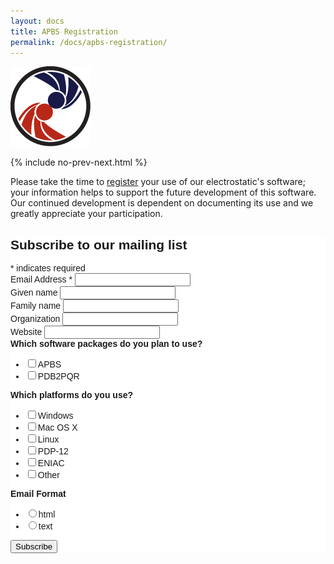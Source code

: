 ```yaml
---
layout: docs
title: APBS Registration
permalink: /docs/apbs-registration/
---
```


<img src="/images/apbs-icons/APBS_128_v2.png" class="apbs-icon" />


{% include no-prev-next.html %}

<p>Please take the time to <a target="_blank" href="http://eepurl.com/by4eQr">register</a> your use of our electrostatic's software; your information helps to support the future development of this software. Our continued development is dependent on documenting its use and we greatly appreciate your participation.</p>

<!-- Begin MailChimp Signup Form -->
<link href="//cdn-images.mailchimp.com/embedcode/classic-081711.css" rel="stylesheet" type="text/css">
<style type="text/css">
	#mc_embed_signup{background:#fff; clear:left; font:14px Helvetica,Arial,sans-serif; }
	/* Add your own MailChimp form style overrides in your site stylesheet or in this style block.
	   We recommend moving this block and the preceding CSS link to the HEAD of your HTML file. */
</style>
<div id="mc_embed_signup">
<form action="//poissonboltzmann.us11.list-manage.com/subscribe/post?u=a5808042b2b3ea90ee3603cd8&amp;id=28701e36f0" method="post" id="mc-embedded-subscribe-form" name="mc-embedded-subscribe-form" class="validate" target="_blank" novalidate>
    <div id="mc_embed_signup_scroll">
	<h2>Subscribe to our mailing list</h2>
<div class="indicates-required"><span class="asterisk">*</span> indicates required</div>
<div class="mc-field-group">
	<label for="mce-EMAIL">Email Address  <span class="asterisk">*</span>
</label>
	<input type="email" value="" name="EMAIL" class="required email" id="mce-EMAIL">
</div>
<div class="mc-field-group">
	<label for="mce-FNAME">Given name </label>
	<input type="text" value="" name="FNAME" class="" id="mce-FNAME">
</div>
<div class="mc-field-group">
	<label for="mce-LNAME">Family name </label>
	<input type="text" value="" name="LNAME" class="" id="mce-LNAME">
</div>
<div class="mc-field-group">
	<label for="mce-MMERGE4">Organization </label>
	<input type="text" value="" name="MMERGE4" class="" id="mce-MMERGE4">
</div>
<div class="mc-field-group">
	<label for="mce-MMERGE3">Website </label>
	<input type="url" value="" name="MMERGE3" class=" url" id="mce-MMERGE3">
</div>
<div class="mc-field-group input-group">
    <strong>Which software packages do you plan to use? </strong>
    <ul><li><input type="checkbox" value="1" name="group[7481][1]" id="mce-group[7481]-7481-0"><label for="mce-group[7481]-7481-0">APBS</label></li>
<li><input type="checkbox" value="2" name="group[7481][2]" id="mce-group[7481]-7481-1"><label for="mce-group[7481]-7481-1">PDB2PQR</label></li>
</ul>
</div>
<div class="mc-field-group input-group">
    <strong>Which platforms do you use? </strong>
    <ul><li><input type="checkbox" value="4" name="group[7485][4]" id="mce-group[7485]-7485-0"><label for="mce-group[7485]-7485-0">Windows</label></li>
<li><input type="checkbox" value="8" name="group[7485][8]" id="mce-group[7485]-7485-1"><label for="mce-group[7485]-7485-1">Mac OS X</label></li>
<li><input type="checkbox" value="16" name="group[7485][16]" id="mce-group[7485]-7485-2"><label for="mce-group[7485]-7485-2">Linux</label></li>
<li><input type="checkbox" value="32" name="group[7485][32]" id="mce-group[7485]-7485-3"><label for="mce-group[7485]-7485-3">PDP-12</label></li>
<li><input type="checkbox" value="64" name="group[7485][64]" id="mce-group[7485]-7485-4"><label for="mce-group[7485]-7485-4">ENIAC</label></li>
<li><input type="checkbox" value="128" name="group[7485][128]" id="mce-group[7485]-7485-5"><label for="mce-group[7485]-7485-5">Other</label></li>
</ul>
</div>
<div class="mc-field-group input-group">
    <strong>Email Format </strong>
    <ul><li><input type="radio" value="html" name="EMAILTYPE" id="mce-EMAILTYPE-0"><label for="mce-EMAILTYPE-0">html</label></li>
<li><input type="radio" value="text" name="EMAILTYPE" id="mce-EMAILTYPE-1"><label for="mce-EMAILTYPE-1">text</label></li>
</ul>
</div>
	<div id="mce-responses" class="clear">
		<div class="response" id="mce-error-response" style="display:none"></div>
		<div class="response" id="mce-success-response" style="display:none"></div>
	</div>    <!-- real people should not fill this in and expect good things - do not remove this or risk form bot signups-->
    <div style="position: absolute; left: -5000px;"><input type="text" name="b_a5808042b2b3ea90ee3603cd8_28701e36f0" tabindex="-1" value=""></div>
    <div class="clear"><input type="submit" value="Subscribe" name="subscribe" id="mc-embedded-subscribe" class="button"></div>
    </div>
</form>
</div>
<script type='text/javascript' src='//s3.amazonaws.com/downloads.mailchimp.com/js/mc-validate.js'></script><script type='text/javascript'>(function($) {window.fnames = new Array(); window.ftypes = new Array();fnames[0]='EMAIL';ftypes[0]='email';fnames[1]='FNAME';ftypes[1]='text';fnames[2]='LNAME';ftypes[2]='text';fnames[4]='MMERGE4';ftypes[4]='text';fnames[3]='MMERGE3';ftypes[3]='url';}(jQuery));var $mcj = jQuery.noConflict(true);</script>
<!--End mc_embed_signup-->